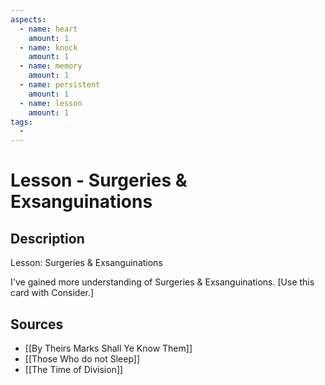 ```yaml
---
aspects: 
  - name: heart
    amount: 1
  - name: knock
    amount: 1
  - name: memory
    amount: 1
  - name: persistent
    amount: 1
  - name: lesson
    amount: 1
tags:
  - 
---
```


# Lesson - Surgeries & Exsanguinations

## Description
Lesson: Surgeries & Exsanguinations

I've gained more understanding of Surgeries & Exsanguinations. [Use this card with Consider.]
## Sources
 - [[By Theirs Marks Shall Ye Know Them]]
 - [[Those Who do not Sleep]]
 - [[The Time of Division]]